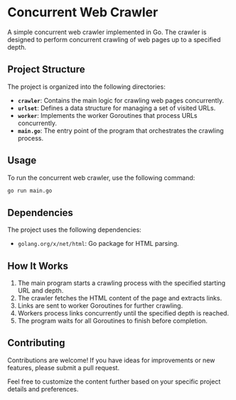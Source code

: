 # Concurrent Web Crawler

A simple concurrent web crawler implemented in Go. The crawler is designed to perform concurrent crawling of web pages up to a specified depth.

## Project Structure

The project is organized into the following directories:

- **`crawler`**: Contains the main logic for crawling web pages concurrently.
- **`urlset`**: Defines a data structure for managing a set of visited URLs.
- **`worker`**: Implements the worker Goroutines that process URLs concurrently.
- **`main.go`**: The entry point of the program that orchestrates the crawling process.

## Usage

To run the concurrent web crawler, use the following command:

```bash
go run main.go 
```

## Dependencies

The project uses the following dependencies:

- `golang.org/x/net/html`: Go package for HTML parsing.

## How It Works

1. The main program starts a crawling process with the specified starting URL and depth.
2. The crawler fetches the HTML content of the page and extracts links.
3. Links are sent to worker Goroutines for further crawling.
4. Workers process links concurrently until the specified depth is reached.
5. The program waits for all Goroutines to finish before completion.


## Contributing

Contributions are welcome! If you have ideas for improvements or new features, please submit a pull request.


Feel free to customize the content further based on your specific project details and preferences.
